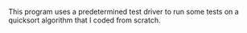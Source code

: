 This program uses a predetermined test driver to run some tests on a quicksort algorithm that I coded from scratch.